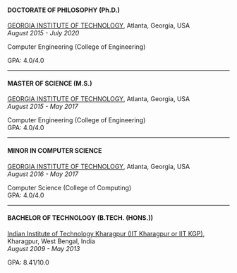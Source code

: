 #### DOCTORATE OF PHILOSOPHY (Ph.D.)
<a href="https://en.wikipedia.org/wiki/Georgia_Institute_of_Technology">GEORGIA INSTITUTE OF TECHNOLOGY</a>, Atlanta, Georgia, USA<br>
_August 2015 - July 2020_

<p>Computer Engineering (College of Engineering)<br>

GPA: 4.0/4.0</p>

----
#### MASTER OF SCIENCE (M.S.)
<a href="https://en.wikipedia.org/wiki/Georgia_Institute_of_Technology">GEORGIA INSTITUTE OF TECHNOLOGY</a>, Atlanta, Georgia, USA <br>
_August 2015 - May 2017_

<p>Computer Engineering (College of Engineering)<br>
GPA: 4.0/4.0</p>

----
#### MINOR IN COMPUTER SCIENCE
<a href="https://en.wikipedia.org/wiki/Georgia_Institute_of_Technology">GEORGIA INSTITUTE OF TECHNOLOGY</a>, Atlanta, Georgia, USA <br>
_August 2016 - May 2017_

<p>Computer Science (College of Computing)<br>
GPA: 4.0/4.0</p>

----
#### BACHELOR OF TECHNOLOGY (B.TECH. (HONS.))
<a href="https://en.wikipedia.org/wiki/Indian_Institute_of_Technology_Kharagpur">Indian Institute of Technology Kharagpur (IIT Kharagpur or IIT KGP)</a>, Kharagpur, West Bengal, India <br>
_August 2009 - May 2013_

<p>GPA: 8.41/10.0</p>


